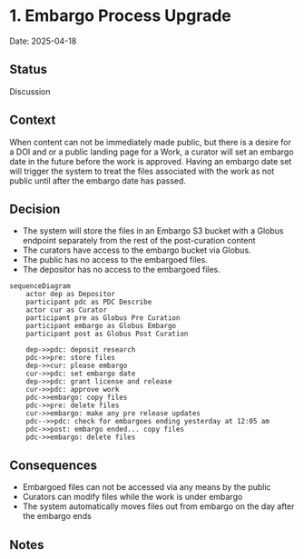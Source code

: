 # 1. Embargo Process Upgrade
Date: 2025-04-18

## Status

Discussion

## Context

When content can not be immediately made public, but there is a desire for a DOI and or a public landing page for a Work, a curator will set an embargo date in the future before the work is approved.  Having an embargo date set will trigger the system to treat the files associated with the work as not public until after the embargo date has passed.

## Decision

* The system will store the files in an Embargo S3 bucket with a Globus endpoint separately from the rest of the post-curation content
* The curators have access to the embargo bucket via Globus. 
* The public has no access to the embargoed files.
* The depositor has no access to the embargoed files.

``` mermaid
sequenceDiagram
    actor dep as Depositor
    participant pdc as PDC Describe
    actor cur as Curator
    participant pre as Globus Pre Curation
    participant embargo as Globus Embargo
    participant post as Globus Post Curation

    dep->>pdc: deposit research
    pdc->>pre: store files
    dep->>cur: please embargo
    cur->>pdc: set embargo date
    dep->>pdc: grant license and release
    cur->>pdc: approve work
    pdc->>embargo: copy files
    pdc->>pre: delete files
    cur->>embargo: make any pre release updates
    pdc-->>pdc: check for embargoes ending yesterday at 12:05 am
    pdc->>post: embargo ended... copy files
    pdc->>embargo: delete files

```


## Consequences

* Embargoed files can not be accessed via any means by the public
* Curators can modify files while the work is under embargo
* The system automatically moves files out from embargo on the day after the embargo ends


## Notes
